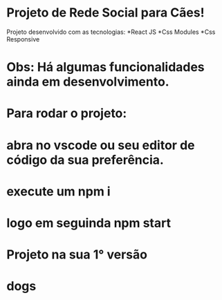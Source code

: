 # Projeto de Rede Social para Cães! 
 Projeto desenvolvido com as tecnologias:
  *React JS
  *Css Modules
  *Css Responsive
# Obs: Há algumas funcionalidades ainda em desenvolvimento.

# Para rodar o projeto:
  # abra no vscode ou seu editor de código da sua preferência.
  # execute um npm i
  # logo em seguinda npm start

# Projeto na sua 1° versão
# dogs
